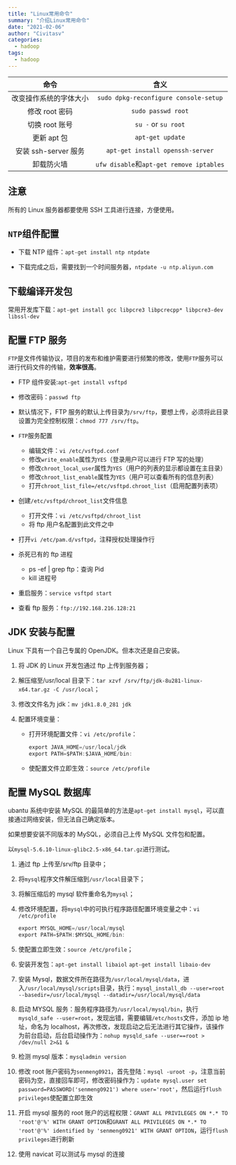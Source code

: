 ```yaml
---
title: "Linux常用命令"
summary: "介绍Linux常用命令"
date: "2021-02-06"
author: "Civitasv"
categories:
  - hadoop
tags:
  - hadoop
---
```


| 命令                   | 含义                                     |
|:----------------------:|:----------------------------------------:|
| 改变操作系统的字体大小 | `sudo dpkg-reconfigure console-setup`    |
| 修改 root 密码         | `sudo passwd root`                       |
| 切换 root 账号         | `su -` or `su root`                      |
| 更新 apt 包            | `apt-get update`                         |
| 安装 ssh-server 服务   | `apt-get install openssh-server`         |
| 卸载防火墙             | `ufw disable`和`apt-get remove iptables` |

## 注意

所有的 Linux 服务器都要使用 SSH 工具进行连接，方便使用。

## `NTP`组件配置

- 下载 NTP 组件：`apt-get install ntp ntpdate`

- 下载完成之后，需要找到一个时间服务器，`ntpdate -u ntp.aliyun.com`

## 下载编译开发包

常用开发库下载：`apt-get install gcc libpcre3 libpcrecpp* libpcre3-dev libssl-dev`

## 配置 FTP 服务

`FTP`是文件传输协议，项目的发布和维护需要进行频繁的修改，使用`FTP`服务可以进行代码文件的传输，**效率很高**。

- FTP 组件安装:`apt-get install vsftpd`

- 修改密码：`passwd ftp`

- 默认情况下，FTP 服务的默认上传目录为`/srv/ftp`，要想上传，必须将此目录设置为完全控制权限：`chmod 777 /srv/ftp`。

- `FTP`服务配置

  - 编辑文件：`vi /etc/vsftpd.conf`
  - 修改`write_enable`属性为`YES`（登录用户可以进行 FTP 写的处理）
  - 修改`chroot_local_user`属性为`YES`（用户的列表的显示都设置在主目录）
  - 修改`chroot_list_enable`属性为`YES`（用户可以查看所有的信息列表）
  - 打开`chroot_list_file=/etc/vsftpd.chroot_list`（启用配置列表项）

- 创建`/etc/vsftpd/chroot_list`文件信息

  - 打开文件：`vi /etc/vsftpd/chroot_list`
  - 将 ftp 用户名配置到此文件之中

- 打开`vi /etc/pam.d/vsftpd`，注释授权处理操作行

- 杀死已有的 ftp 进程

  - ps -ef | grep ftp：查询 Pid
  - kill 进程号

- 重启服务：`service vsftpd start`

- 查看 ftp 服务：`ftp://192.168.216.128:21`

## JDK 安装与配置

Linux 下具有一个自己专属的 OpenJDK。但本次还是自己安装。

1. 将 JDK 的 Linux 开发包通过 ftp 上传到服务器；

2. 解压缩至/usr/local 目录下：`tar xzvf /srv/ftp/jdk-8u281-linux-x64.tar.gz -C /usr/local`；

3. 修改文件名为 jdk：`mv jdk1.8.0_281 jdk`

4. 配置环境变量：

   - 打开环境配置文件：`vi /etc/profile`：

     ```java
     export JAVA_HOME=/usr/local/jdk
     export PATH=$PATH:$JAVA_HOME/bin:
     ```

   - 使配置文件立即生效：`source /etc/profile`

## 配置 MySQL 数据库

ubantu 系统中安装 MySQL 的最简单的方法是`apt-get install mysql`，可以直接通过网络安装，但无法自己确定版本。

如果想要安装不同版本的 MySQL，必须自己上传 MySQL 文件包和配置。

以`mysql-5.6.10-linux-glibc2.5-x86_64.tar.gz`进行测试。

1. 通过 ftp 上传至/srv/ftp 目录中；

2. 将`mysql`程序文件解压缩到`/usr/local`目录下；

3. 将解压缩后的 mysql 软件重命名为`mysql`；

4. 修改环境配置，将`mysql`中的可执行程序路径配置环境变量之中：`vi /etc/profile`

   ```java
   export MYSQL_HOME=/usr/local/mysql
   export PATH=$PATH:$MYSQL_HOME/bin:
   ```

5. 使配置立即生效：`source /etc/profile`；

6. 安装开发包：`apt-get install libaiol` `apt-get install libaio-dev`

7. 安装 Mysql，数据文件所在路径为`/usr/local/mysql/data`，进入`/usr/local/mysql/scripts`目录，执行：`mysql_install_db --user=root --basedir=/usr/local/mysql --datadir=/usr/local/mysql/data`

8. 启动 MYSQL 服务：服务程序路径为`/usr/local/mysql/bin`，执行`mysqld_safe --user=root`，发现出错，需要编辑`/etc/hosts`文件，添加 ip 地址，命名为 localhost，再次修改，发现启动之后无法进行其它操作，该操作为前台启动，后台启动操作为：`nohup mysqld_safe --user==root > /dev/null 2>&1 &`

9. 检测 mysql 版本：`mysqladmin version`

10. 修改 root 账户密码为`senmeng0921`，首先登陆：`mysql -uroot -p`，注意当前密码为空，直接回车即可，修改密码操作为：`update mysql.user set password=PASSWORD('senmeng0921') where user='root'`，然后运行`flush privileges`使配置立即生效

11. 开启 mysql 服务的 root 账户的远程权限：`GRANT ALL PRIVILEGES ON *.* TO 'root'@'%' WITH GRANT OPTION`和`GRANT ALL PRIVILEGES ON *.* TO 'root'@'%' identified by 'senmeng0921' WITH GRANT OPTION`，运行`flush privileges`进行刷新

12. 使用 navicat 可以测试与 mysql 的连接
